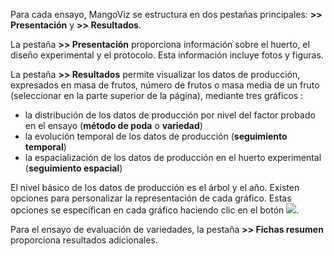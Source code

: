 Para cada ensayo, MangoViz se estructura en dos pestañas principales: **>> Presentación** y **>> Resultados**.

La pestaña **>> Presentación** proporciona información sobre el huerto, el diseño experimental y el protocolo. Esta información incluye fotos y figuras. 

La pestaña **>> Resultados** permite visualizar los datos de producción, expresados en masa de frutos, número de frutos o masa media de un fruto (seleccionar en la parte superior de la página), mediante tres gráficos : 
- la distribución de los datos de producción por nivel del factor probado en el ensayo (**método de poda** o **variedad**)
- la evolución temporal de los datos de producción (**seguimiento temporal**)
- la espacialización de los datos de producción en el huerto experimental (**seguimiento espacial**)

El nivel básico de los datos de producción es el árbol y el año. Existen opciones para personalizar la representación de cada gráfico. Estas opciones se especifican en cada gráfico haciendo clic en el botón ![](circle-question-regular.png).

Para el ensayo de evaluación de variedades, la pestaña **>> Fichas resumen** proporciona resultados adicionales.
